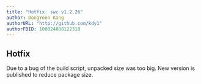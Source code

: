 ```yaml
---
title: "Hotfix: swc v1.2.26"
author: DongYoon Kang
authorURL: "http://github.com/kdy1"
authorFBID: 100024888122318
---
```


## Hotfix

Due to a bug of the build script, unpacked size was too big. New version is published to reduce package size.
